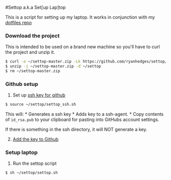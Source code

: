 #Settop a.k.a Set[up Lap]top

This is a script for setting up my laptop. It works in conjunction with my
[dotfiles repo](https://github.com/RyanHedges/dotfiles)

### Download the project
This is intended to be used on a brand new machine so you'll have to curl the
project and unzip it.

```bash
$ curl -o ~/settop-master.zip -Lk https://github.com/ryanhedges/settop/archive/master.zip
$ unzip -j ~/settop-master.zip -d ~/settop
$ rm ~/settop-master.zip
```

### Github setup

1. Set up [ssh key for
github](https://help.github.com/articles/which-remote-url-should-i-use/#cloning-with-ssh-urls)

  ```bash
  $ source ~/settop/settop_ssh.sh
  ```

  This will:
    * Generates a ssh key
    * Adds key to a ssh-agent.
    * Copy contents of `id_rsa.pub` to your clipboard for pasting into GitHubs
      account settings.

  If there is something in the ssh directory, it will NOT generate a key.

2. [Add the key to
Github](https://help.github.com/articles/adding-a-new-ssh-key-to-your-github-account/)

### Setup laptop

1. Run the settop script

  ```bash
  $ sh ~/settop/settop.sh
  ```
